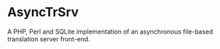 AsyncTrSrv
==========

A PHP, Perl and SQLite implementation of an asynchronous file-based translation server front-end.